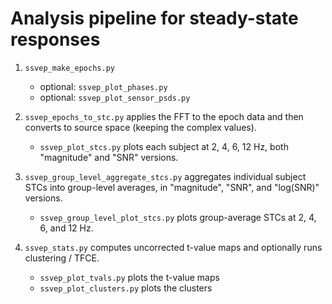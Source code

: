 # Analysis pipeline for steady-state responses

1. `ssvep_make_epochs.py`
    - optional: `ssvep_plot_phases.py`
    - optional: `ssvep_plot_sensor_psds.py`

2. `ssvep_epochs_to_stc.py` applies the FFT to the epoch data and then converts
   to source space (keeping the complex values).
    - `ssvep_plot_stcs.py` plots each subject at 2, 4, 6, 12 Hz, both
      "magnitude" and "SNR" versions.

3. `ssvep_group_level_aggregate_stcs.py` aggregates individual subject STCs
   into group-level averages, in "magnitude", "SNR", and "log(SNR)" versions.
    - `ssvep_group_level_plot_stcs.py` plots group-average STCs at 2, 4, 6,
      and 12 Hz.

4. `ssvep_stats.py` computes uncorrected t-value maps and optionally runs
   clustering / TFCE.
    - `ssvep_plot_tvals.py` plots the t-value maps
    - `ssvep_plot_clusters.py` plots the clusters
